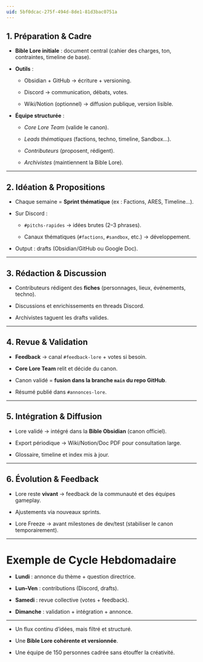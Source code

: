 ```yaml
---
uid: 5bf0dcac-275f-494d-8de1-81d3bac0751a
---
```



## 1.  Préparation & Cadre

- **Bible Lore initiale** : document central (cahier des charges, ton, contraintes, timeline de base).
    
- **Outils** :
    
    - Obsidian + GitHub → écriture + versioning.
        
    - Discord → communication, débats, votes.
        
    - Wiki/Notion (optionnel) → diffusion publique, version lisible.
        
- **Équipe structurée** :
    
    - _Core Lore Team_ (valide le canon).
        
    - _Leads thématiques_ (factions, techno, timeline, Sandbox…).
        
    - _Contributeurs_ (proposent, rédigent).
        
    - _Archivistes_ (maintiennent la Bible Lore).
        

---

## 2. Idéation & Propositions

- Chaque semaine = **Sprint thématique** (ex : Factions, ARES, Timeline…).
    
- Sur Discord :
    
    - `#pitchs-rapides` → idées brutes (2–3 phrases).
        
    - Canaux thématiques (`#factions`, `#sandbox`, etc.) → développement.
        
- Output : drafts (Obsidian/GitHub ou Google Doc).
    

---

## 3. Rédaction & Discussion

- Contributeurs rédigent des **fiches** (personnages, lieux, événements, techno).
    
- Discussions et enrichissements en threads Discord.
    
- Archivistes taguent les drafts valides.
    

---

## 4. Revue & Validation

- **Feedback** → canal `#feedback-lore` + votes si besoin.
    
- **Core Lore Team** relit et décide du canon.
    
- Canon validé = **fusion dans la branche `main` du repo GitHub**.
    
- Résumé publié dans `#annonces-lore`.
    

---

## 5. Intégration & Diffusion

- Lore validé → intégré dans la **Bible Obsidian** (canon officiel).
    
- Export périodique → Wiki/Notion/Doc PDF pour consultation large.
    
- Glossaire, timeline et index mis à jour.
    

---

## 6. Évolution & Feedback

- Lore reste **vivant** → feedback de la communauté et des équipes gameplay.
    
- Ajustements via nouveaux sprints.
    
- Lore Freeze → avant milestones de dev/test (stabiliser le canon temporairement).
    

---

# Exemple de Cycle Hebdomadaire

- **Lundi** : annonce du thème + question directrice.
    
- **Lun–Ven** : contributions (Discord, drafts).
    
- **Samedi** : revue collective (votes + feedback).
    
- **Dimanche** : validation + intégration + annonce.
    

---


- Un flux continu d’idées, mais filtré et structuré.
    
- Une **Bible Lore cohérente et versionnée**.
    
- Une équipe de 150 personnes cadrée sans étouffer la créativité.


